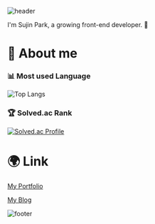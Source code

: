 ![header](https://capsule-render.vercel.app/api?type=waving&color=0:48c6ef,100:6f86d6&height=250&section=header&text=SJPARK&desc=frontend-developer&fontColor=000000&descAlignY=65)

I'm Sujin Park, a growing front-end developer. 🌱
#  🩵 About me
### 📊 Most used Language
![Top Langs](https://github-readme-stats.vercel.app/api/top-langs/?username=sjpark1120&layout=compact&theme=dark)
### 🏆 Solved.ac Rank
[![Solved.ac Profile](http://mazassumnida.wtf/api/v2/generate_badge?boj=asgol1120)](https://solved.ac/asgol1120/)
<!--
# 🖥️ Skills
### Platforms & Languages
![HTML5](https://img.shields.io/badge/HTML5-E34F26.svg?&style=for-the-badge&logo=HTML5&logoColor=white)
![CSS3](https://img.shields.io/badge/CSS3-1572B6.svg?&style=for-the-badge&logo=CSS3&logoColor=white)
![JavaScript](https://img.shields.io/badge/JavaScript-F7DF1E.svg?&style=for-the-badge&logo=JavaScript&logoColor=white)

![Python](https://img.shields.io/badge/Python-3776AB.svg?&style=for-the-badge&logo=Python&logoColor=white)
### Tools
![Git](https://img.shields.io/badge/Git-F05032.svg?&style=for-the-badge&logo=Git&logoColor=white)
![Visual Studio Code](https://img.shields.io/badge/Visual%20Studio%20Code-007ACC.svg?&style=for-the-badge&logo=Visual%20Studio%20Code&logoColor=white)
-->
# 🌍 Link
[My Portfolio](https://portfolio-sujin.vercel.app/)

[My Blog](https://usagi-coding.tistory.com/)


![footer](https://capsule-render.vercel.app/api?section=footer&type=waving&color=e2e4e3&height=130)
